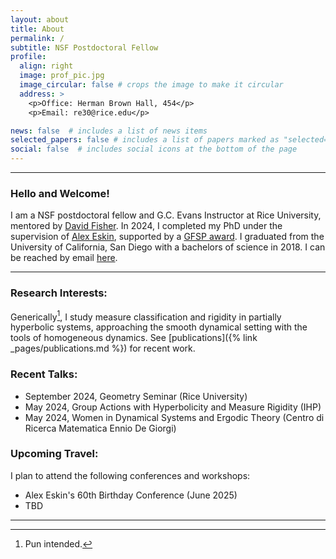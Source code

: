 ```yaml
---
layout: about
title: About
permalink: /
subtitle: NSF Postdoctoral Fellow
profile:
  align: right
  image: prof_pic.jpg
  image_circular: false # crops the image to make it circular
  address: >
    <p>Office: Herman Brown Hall, 454</p>
    <p>Email: re30@rice.edu</p>

news: false  # includes a list of news items
selected_papers: false # includes a list of papers marked as "selected={true}"
social: false  # includes social icons at the bottom of the page
---
```


--- 
### Hello and Welcome! 
I am a NSF postdoctoral fellow and G.C. Evans Instructor at Rice University, mentored by [David Fisher](https://profiles.rice.edu/faculty/david-fisher). In 2024, I completed my PhD under the supervision of [Alex Eskin](http://www.math.uchicago.edu/~eskin/), supported by a [GFSP award](https://stemfellowships.org). I graduated from the University of California, San Diego with a bachelors of science in 2018. I can be reached by email [here](mailto:re30@rice.edu). 

---

### Research Interests: 
Generically[^1], I study measure classification and rigidity in partially hyperbolic systems, approaching the smooth dynamical setting with the tools of homogeneous dynamics. See [publications]({% link _pages/publications.md %}) for recent work.


### Recent Talks: 
- September 2024, Geometry Seminar (Rice University)
- May 2024, Group Actions with Hyperbolicity and Measure Rigidity (IHP)
- May 2024, Women in Dynamical Systems and Ergodic Theory (Centro di Ricerca Matematica Ennio De Giorgi)






### Upcoming Travel:
I plan to attend the following conferences and workshops:
- Alex Eskin's 60th Birthday Conference (June 2025)
- TBD

---








[^1]: Pun intended.


